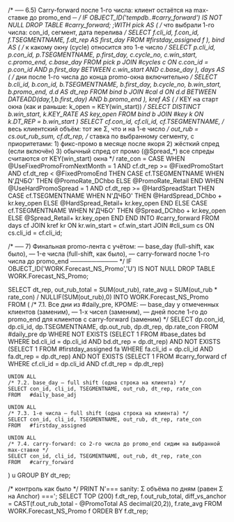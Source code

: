 /* ── 6.5) Carry-forward после 1-го числа: клиент остаётся на max-ставке до promo_end ─ */
IF OBJECT_ID('tempdb..#carry_forward') IS NOT NULL DROP TABLE #carry_forward;
;WITH pick AS (
    /* что выбрали 1-го числа: con_id, сегмент, дата перелива */
    SELECT f.cli_id, f.con_id, f.TSEGMENTNAME, f.dt_rep AS first_day
    FROM   #firstday_assigned f
),
bind AS (
    /* к какому окну (cycle) относится это 1-е число */
    SELECT p.cli_id, p.con_id, p.TSEGMENTNAME, p.first_day,
           c.cycle_no, c.win_start, c.promo_end, c.base_day
    FROM   pick p
    JOIN   #cycles c
           ON c.con_id = p.con_id
          AND p.first_day BETWEEN c.win_start AND c.base_day
),
days AS (
    /* дни после 1-го числа до конца promo-окна включительно */
    SELECT b.cli_id, b.con_id, b.TSEGMENTNAME, b.first_day,
           b.cycle_no, b.win_start, b.promo_end,
           d.d AS dt_rep
    FROM   bind b
    JOIN   #cal d
           ON d.d BETWEEN DATEADD(day,1,b.first_day) AND b.promo_end
),
kref AS (
    /* KEY на старт окна (как и раньше: k_open = KEY(win_start)) */
    SELECT DISTINCT b.win_start, k.KEY_RATE AS key_open
    FROM   bind b
    JOIN   #key k ON k.DT_REP = b.win_start
)
SELECT
    cf.con_id,
    cf.cli_id,
    cf.TSEGMENTNAME,
    /* весь клиентский объём: тот же Σ, что и на 1-е число */
    out_rub = cs.out_rub_sum,
    cf.dt_rep,
    /* ставка по выбранному сегменту, с приоритетами:
       1) фикс-промо в месяце после якоря
       2) жёсткий спред (если включён)
       3) обычный спред от промо (@Spread_*)
       все спреды считаются от KEY(win_start) окна */
    rate_con =
      CASE
        WHEN @UseFixedPromoFromNextMonth = 1
         AND cf.dt_rep >= @FixedPromoStart AND cf.dt_rep < @FixedPromoEnd THEN
             CASE cf.TSEGMENTNAME
               WHEN N'ДЧБО'            THEN @PromoRate_DChbo
               ELSE                          @PromoRate_Retail
             END
        WHEN @UseHardPromoSpread = 1 AND cf.dt_rep >= @HardSpreadStart THEN
             CASE cf.TSEGMENTNAME
               WHEN N'ДЧБО'            THEN @HardSpread_DChbo  + kr.key_open
               ELSE                          @HardSpread_Retail+ kr.key_open
             END
        ELSE
             CASE cf.TSEGMENTNAME
               WHEN N'ДЧБО'            THEN @Spread_DChbo  + kr.key_open
               ELSE                          @Spread_Retail+ kr.key_open
             END
      END
INTO   #carry_forward
FROM   days cf
JOIN   kref kr  ON kr.win_start = cf.win_start
JOIN   #cli_sum cs ON cs.cli_id  = cf.cli_id;

/* ── 7) Финальная promo-лента с учётом:
       — base_day (full-shift, как было),
       — 1-е числа (full-shift, как было),
       — carry-forward после 1-го числа до promo_end ─────────── */
IF OBJECT_ID('WORK.Forecast_NS_Promo','U') IS NOT NULL DROP TABLE WORK.Forecast_NS_Promo;

SELECT
    dt_rep,
    out_rub_total = SUM(out_rub),
    rate_avg      = SUM(out_rub * rate_con) / NULLIF(SUM(out_rub),0)
INTO WORK.Forecast_NS_Promo
FROM (
    /* 7.1. Все дни из #daily_pre, КРОМЕ:
       — base_day у отмеченных клиентов (заменим),
       — 1-х чисел (заменим),
       — дней после 1-го до promo_end для клиентов с carry-forward (заменим) */
    SELECT dp.con_id, dp.cli_id, dp.TSEGMENTNAME, dp.out_rub, dp.dt_rep, dp.rate_con
    FROM   #daily_pre dp
    WHERE  NOT EXISTS (SELECT 1 FROM #base_dates bd
                       WHERE bd.cli_id = dp.cli_id AND bd.dt_rep = dp.dt_rep)
       AND NOT EXISTS (SELECT 1 FROM #firstday_assigned fa
                       WHERE fa.cli_id = dp.cli_id AND fa.dt_rep = dp.dt_rep)
       AND NOT EXISTS (SELECT 1 FROM #carry_forward cf
                       WHERE cf.cli_id = dp.cli_id AND cf.dt_rep = dp.dt_rep)

    UNION ALL
    /* 7.2. base_day — full shift (одна строка на клиента) */
    SELECT con_id, cli_id, TSEGMENTNAME, out_rub, dt_rep, rate_con
    FROM   #daily_base_adj

    UNION ALL
    /* 7.3. 1-е числа — full shift (одна строка на клиента) */
    SELECT con_id, cli_id, TSEGMENTNAME, out_rub, dt_rep, rate_con
    FROM   #firstday_assigned

    UNION ALL
    /* 7.4. carry-forward: со 2-го числа до promo_end сидим на выбранной max-ставке */
    SELECT con_id, cli_id, TSEGMENTNAME, out_rub, dt_rep, rate_con
    FROM   #carry_forward
) u
GROUP BY dt_rep;

/* контроль как было */
PRINT N'=== sanity: Σ объёма по дням (равен Σ на Anchor) ===';
SELECT TOP (200) f.dt_rep, f.out_rub_total,
       diff_vs_anchor = CAST(f.out_rub_total - @PromoTotal AS decimal(20,2)),
       f.rate_avg
FROM WORK.Forecast_NS_Promo f
ORDER BY f.dt_rep;
